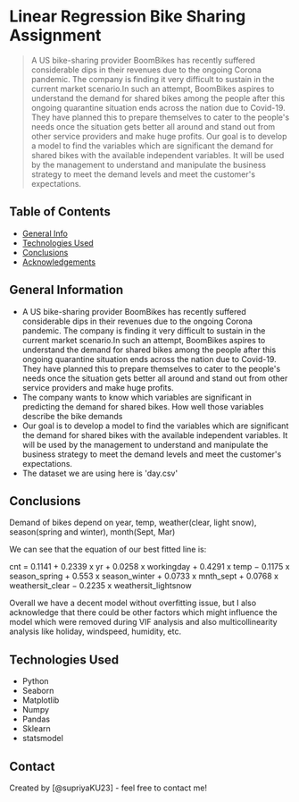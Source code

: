 # Linear Regression Bike Sharing Assignment
> A US bike-sharing provider BoomBikes has recently suffered considerable dips in their revenues due to the ongoing Corona pandemic. The company is finding it very difficult to sustain in the current market scenario.In such an attempt, BoomBikes aspires to understand the demand for shared bikes among the people after this ongoing quarantine situation ends across the nation due to Covid-19. They have planned this to prepare themselves to cater to the people's needs once the situation gets better all around and stand out from other service providers and make huge profits. Our goal is to develop a model to find the variables which are significant the demand for shared bikes with the available independent variables. It will be used by the management to understand and manipulate the business strategy to meet the demand levels and meet the customer's expectations.


## Table of Contents
* [General Info](#general-information)
* [Technologies Used](#technologies-used)
* [Conclusions](#conclusions)
* [Acknowledgements](#acknowledgements)

<!-- You can include any other section that is pertinent to your problem -->

## General Information
- A US bike-sharing provider BoomBikes has recently suffered considerable dips in their revenues due to the ongoing Corona pandemic. The company is finding it very difficult to sustain in the current market scenario.In such an attempt, BoomBikes aspires to understand the demand for shared bikes among the people after this ongoing quarantine situation ends across the nation due to Covid-19. They have planned this to prepare themselves to cater to the people's needs once the situation gets better all around and stand out from other service providers and make huge profits.
- The company wants to know which variables are significant in predicting the demand for shared bikes. How well those variables describe the bike demands
- Our goal is to develop a model to find the variables which are significant the demand for shared bikes with the available independent variables. It will be used by the management to understand and manipulate the business strategy to meet the demand levels and meet the customer's expectations.
- The dataset we are using here is 'day.csv'

<!-- You don't have to answer all the questions - just the ones relevant to your project. -->

## Conclusions
Demand of bikes depend on year, temp, weather(clear, light snow), season(spring and winter), month(Sept, Mar)

We can see that the equation of our best fitted line is:

cnt = 0.1141 + 0.2339 x yr + 0.0258 x workingday + 0.4291 x temp − 0.1175 x season_spring + 0.553 x season_winter + 0.0733 x mnth_sept + 0.0768 x weathersit_clear − 0.2235 x weathersit_lightsnow

Overall we have a decent model without overfitting issue, but I also acknowledge that there could be other factors which might influence the model which were removed during VIF analysis and also multicollinearity analysis like holiday, windspeed, humidity, etc.

<!-- You don't have to answer all the questions - just the ones relevant to your project. -->


## Technologies Used
- Python
- Seaborn
- Matplotlib
- Numpy
- Pandas
- Sklearn
- statsmodel

<!-- As the libraries versions keep on changing, it is recommended to mention the version of library used in this project -->


## Contact
Created by [@supriyaKU23] - feel free to contact me!


<!-- Optional -->
<!-- ## License -->
<!-- This project is open source and available under the [... License](). -->

<!-- You don't have to include all sections - just the one's relevant to your project -->
